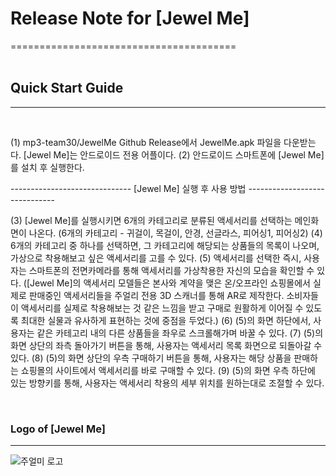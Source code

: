 # Release Note for [Jewel Me]
=======================================     
<br>

## Quick Start Guide
--------------------
<br>
     
(1) mp3-team30/JewelMe Github Release에서 JewelMe.apk 파일을 다운받는다. [Jewel Me]는 안드로이드 전용 어플이다.
(2) 안드로이드 스마트폰에 [Jewel Me]를 설치 후 실행한다.
<br>

------------------------------   [Jewel Me] 실행 후 사용 방법   ------------------------------
<br>

(3) [Jewel Me]를 실행시키면 6개의 카테고리로 분류된 액세서리를 선택하는 메인화면이 나온다.
    (6개의 카테고리 - 귀걸이, 목걸이, 안경, 선글라스, 피어싱1, 피어싱2)
(4) 6개의 카테고리 중 하나를 선택하면, 그 카테고리에 해당되는 상품들의 목록이 나오며, 가상으로 착용해보고 싶은 액세서리를 고를 수 있다.
(5) 액세서리를 선택한 즉시, 사용자는 스마트폰의 전면카메라를 통해 액세서리를 가상착용한 자신의 모습을 확인할 수 있다.
    ([Jewel Me]의 액세서리 모델들은 본사와 계약을 맺은 온/오프라인 쇼핑몰에서 실제로 판매중인 액세서리들을 주얼리 전용 3D 스캐너를 통해 AR로 제작한다. 소비자들이 액세서리를 실제로 착용해보는 것 같은 느낌을 받고 구매로 원활하게 이어질 수 있도록 최대한 실물과 유사하게 표현하는 것에 중점을 두었다.)
(6) (5)의 화면 하단에서, 사용자는 같은 카테고리 내의 다른 상품들을 좌우로 스크롤해가며 바꿀 수 있다.
(7) (5)의 화면 상단의 좌측 돌아가기 버튼을 통해, 사용자는 액세서리 목록 화면으로 되돌아갈 수 있다.
(8) (5)의 화면 상단의 우측 구매하기 버튼을 통해, 사용자는 해당 상품을 판매하는 쇼핑몰의 사이트에서 액세서리를 바로 구매할 수 있다.
(9) (5)의 화면 우측 하단에 있는 방향키를 통해, 사용자는 액세서리 착용의 세부 위치를 원하는대로 조절할 수 있다.

<br>

### Logo of [Jewel Me]
----------------------
![주얼미 로고](https://user-images.githubusercontent.com/89959606/172970395-227150a2-3c5e-405d-935f-19a884f0c875.png)
